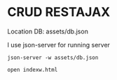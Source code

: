 # CRUD RESTAJAX 

Location DB: assets/db.json 

I use json-server for running server 

```
json-server -w assets/db.json
```

```
open indexw.html
```
